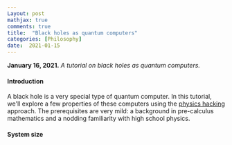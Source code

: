 ```yaml
---
Layout: post
mathjax: true
comments: true
title:  "Black holes as quantum computers"
categories: [Philosophy]
date:  2021-01-15
---
```


**January 16, 2021.** *A tutorial on black holes as
  quantum computers.*

#### Introduction

A black hole is a very special type of quantum computer. In this
tutorial, we'll explore a few properties of these computers using the
[physics hacking](https://hapax.github.io/physics/teaching/hacks/napkin-hacks/#sec-1)
approach. The prerequisites are very mild: a background in
pre-calculus mathematics and a nodding familiarity with high school
physics.

#### System size
